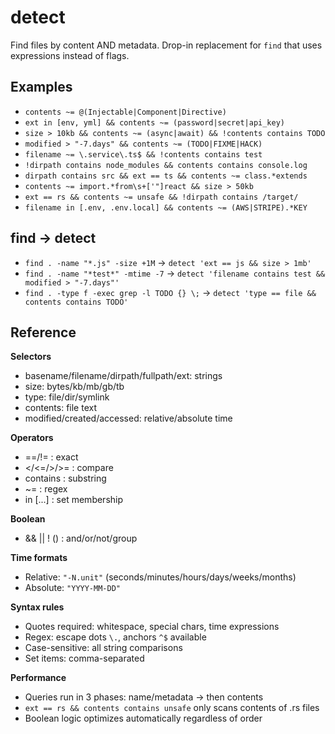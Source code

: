 # detect

Find files by content AND metadata. Drop-in replacement for `find` that uses expressions instead of flags.

## Examples

- `contents ~= @(Injectable|Component|Directive)`
- `ext in [env, yml] && contents ~= (password|secret|api_key)`  
- `size > 10kb && contents ~= (async|await) && !contents contains TODO`
- `modified > "-7.days" && contents ~= (TODO|FIXME|HACK)`
- `filename ~= \.service\.ts$ && !contents contains test`
- `!dirpath contains node_modules && contents contains console.log`
- `dirpath contains src && ext == ts && contents ~= class.*extends`
- `contents ~= import.*from\s+['"]react && size > 50kb`
- `ext == rs && contents ~= unsafe && !dirpath contains /target/`
- `filename in [.env, .env.local] && contents ~= (AWS|STRIPE).*KEY`

## find → detect

- `find . -name "*.js" -size +1M` → `detect 'ext == js && size > 1mb'`
- `find . -name "*test*" -mtime -7` → `detect 'filename contains test && modified > "-7.days"'`
- `find . -type f -exec grep -l TODO {} \;` → `detect 'type == file && contents contains TODO'`

## Reference

**Selectors**
- basename/filename/dirpath/fullpath/ext: strings
- size: bytes/kb/mb/gb/tb  
- type: file/dir/symlink
- contents: file text
- modified/created/accessed: relative/absolute time

**Operators**
- ==/!= : exact
- </<=/>/>= : compare
- contains : substring
- ~= : regex
- in [...] : set membership

**Boolean**
- && || ! () : and/or/not/group

**Time formats**
- Relative: `"-N.unit"` (seconds/minutes/hours/days/weeks/months)
- Absolute: `"YYYY-MM-DD"` 

**Syntax rules**
- Quotes required: whitespace, special chars, time expressions
- Regex: escape dots `\.`, anchors `^$` available
- Case-sensitive: all string comparisons
- Set items: comma-separated

**Performance**
- Queries run in 3 phases: name/metadata → then contents
- `ext == rs && contents contains unsafe` only scans contents of .rs files
- Boolean logic optimizes automatically regardless of order